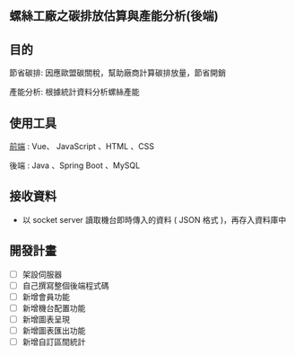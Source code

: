 ## 螺絲工廠之碳排放估算與產能分析(後端)

## 目的

節省碳排: 因應歐盟碳關稅，幫助廠商計算碳排放量，節省開銷

產能分析: 根據統計資料分析螺絲產能 

## 使用工具

[前端](https://github.com/Yuuquoi/screwWeb) : Vue、 JavaScript 、HTML 、CSS

後端 : Java 、Spring Boot 、MySQL 

## 接收資料
+ 以 socket server 讀取機台即時傳入的資料 ( JSON 格式 )，再存入資料庫中

## 開發計畫
- [ ] 架設伺服器
- [ ] 自己撰寫整個後端程式碼
- [ ] 新增會員功能
- [ ] 新增機台配置功能
- [ ] 新增圖表呈現
- [ ] 新增圖表匯出功能
- [ ] 新增自訂區間統計

